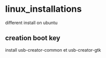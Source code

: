 # linux_installations
different install on ubuntu

## creation boot key
install usb-creator-common et usb-creator-gtk
